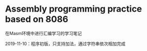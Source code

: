 # Assembly programming practice based on 8086  
在Masm环境中进行汇编学习的学习笔记  

2019-11-10：程序初版，只支持加法，通过字符串依次相加完成
